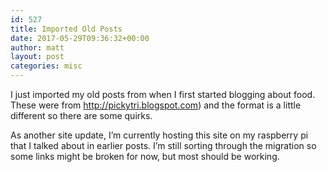 ```yaml
---
id: 527
title: Imported Old Posts
date: 2017-05-29T09:36:32+00:00
author: matt
layout: post
categories: misc
---
```


I just imported my old posts from when I first started blogging about food. These were from http://pickytri.blogspot.com) and the format is a little different so there are some quirks.

As another site update, I&#8217;m currently hosting this site on my raspberry pi that I talked about in earlier posts. I&#8217;m still sorting through the migration so some links might be broken for now, but most should be working.

